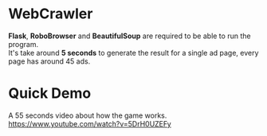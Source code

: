 # WebCrawler

<b>Flask</b>, <b>RoboBrowser</b> and <b>BeautifulSoup</b> are required to be able to run the program. <br>
It's take around <b>5 seconds</b> to generate the result for a single ad page, every page has around 45 ads. <br>

# Quick Demo

A 55 seconds video about how the game works.
https://www.youtube.com/watch?v=5DrH0UZEFy
